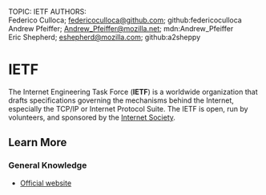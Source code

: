 TOPIC: IETF
AUTHORS: Federico Culloca; federicoculloca@github.com; github:federicoculloca
         Andrew Pfeiffer; Andrew_Pfeiffer@mozilla.net; mdn:Andrew_Pfeiffer
         Eric Shepherd; eshepherd@mozilla.com; github:a2sheppy

# IETF

The Internet Engineering Task Force (**IETF**) is a worldwide organization that drafts specifications
governing the mechanisms behind the Internet, especially the TCP/IP or Internet Protocol Suite.
The IETF is open, run by volunteers, and sponsored by the [Internet Society](http://www.isoc.org/).

## Learn More

### General Knowledge

- [Official website](https://www.ietf.org/)
